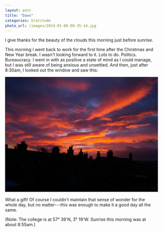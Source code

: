 ```yaml
---
layout: post
title: "Dawn"
categories: Gratitude
photo_url: /images/2014-01-06-08-35-14.jpg
---
```


I give thanks for the beauty of the clouds this morning just before sunrise.

This morning I went back to work for the first time after the Christmas and New Year break. I wasn't looking forward to it. Lots to do. Politics. Bureaucracy. I went in with as positive a state of mind as I could manage, but I was still aware of being anxious and unsettled. And then, just after 8:30am, I looked out the window and saw this:

![Dawn](/images/2014-01-06-08-35-14.jpg)

What a gift! Of course I couldn't maintain that sense of wonder for the whole day, but no matter---this was enough to make it a good day all the same.

(Note: The college is at 57° 39'N, 3° 19'W. Sunrise this morning was at about 8:55am.)


